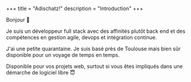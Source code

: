 +++
title = "Adischatz!"
description = "Introduction"
+++

Bonjour 👋

Je suis un développeur full stack avec des affinités plutôt back end et des compétences en gestion agile, devops et intégration continue.

J'ai une petite quarantaine. Je suis basé près de Toulouse mais bien sûr disponible pour un voyage de temps en temps.

Disponible pour vos projets web, surtout si vous êtes impliqués dans une démarche de logiciel libre 😇

